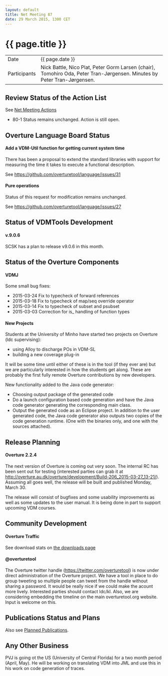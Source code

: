 ```yaml
---
layout: default
title: Net Meeting 87
date: 29 March 2015, 1300 CET
---
```


<script src="https://code.jquery.com/jquery-1.11.1.min.js">
</script>
<script src="/javascripts/edit.js"></script>
<script>setEditButonNm();</script>

# {{ page.title }}

|||
|---|---|
| Date | {{ page.date }} |
| Participants | Nick Battle, Nico Plat,  Peter Gorm Larsen (chair),  Tomohiro Oda, Peter Tran-Jørgensen. Minutes by Peter Tran-Jørgensen. |

## Review Status of the Action List

See [Net Meeting Actions](actions.html)

* 80-1 Status remains unchanged. Action is still open.

## Overture Language Board Status

#### Add a VDM-Util function for getting current system time

There has been a proposal to extend the standard libraries with support for measuring the time it takes to execute a functional description.

See https://github.com/overturetool/language/issues/31

#### Pure operations

Status of this request for modification remains unchanged.

See https://github.com/overturetool/language/issues/27 

## Status of VDMTools Development

#### v.9.0.6

SCSK has a plan to release v9.0.6 in this month.


##  Status of the Overture Components

#### VDMJ

Some small bug fixes:

* 2015-03-24 Fix to typecheck of forward references
* 2015-03-18 Fix to typecheck of map/seq override operator
* 2015-03-14 Fix to typecheck of subset and psubset
* 2015-03-03 Correction for is_ handling of function types

#### New Projects
Students at the University of Minho have started two projects on Overture (ldc supervising): 

* using Alloy to discharge POs in VDM-SL
* building a new coverage plug-in

It will be some time until either of these is in the tool (if they ever are) but we are particularly interested in how the students get along. These are probably the first fully remote Overture contributions by new developers.


New functionality added to the Java code generator:

* Choosing output package of the generated code
* Do a launch configuration based code generation and have the Java code generator generating the corresponding main class.
* Output the generated code as an Eclipse project. In addition to the user generated code, the Java code generator also outputs two copies of the code generation runtime. (One with the binaries only, and one with the sources attached).

##  Release Planning

#### Overture 2.2.4

The next version of Overture is coming out very soon. The internal RC has been sent out for testing (interested parties can grab it at http://overture.au.dk/overture/development/Build-206_2015-03-27_13-21/). Assuming all goes well, the release will be built and published Monday, March 30.

The release will consist of bugfixes and some usability improvements as well as some updates to the user manual. It is being done in part to support upcoming VDM courses.


##  Community Development

#### Overture Traffic

See download stats on [the downloads page](http://overturetool.org/download/)

#### @overturetool
The Overture twitter handle (https://twitter.com/overturetool) is now under direct administration of the Overture project. We have a tool in place to do group tweeting so multiple people can tweet from the handle without sharing a password. It would be really nice if we could make the acount more lively. Interested parties should contact ldc/kl. Also, we are considering embedding the timeline on the main overturetool.org website. Input is welcome on this.


##  Publications Status and Plans

Also see [Planned Publications](http://overturetool.org/publications/PlannedPublications.html).


##  Any Other Business

PVJ is going ot the US (University of Central Florida) for a two month period (April, May). He will be working on translating VDM into JML and use this in his work on code generation of traces.

<div id="edit_page_div"></div>
